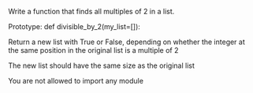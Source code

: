 Write a function that finds all multiples of 2 in a list.



Prototype: def divisible_by_2(my_list=[]):

Return a new list with True or False, depending on whether the integer at the same position in the original list is a multiple of 2

The new list should have the same size as the original list

You are not allowed to import any module
